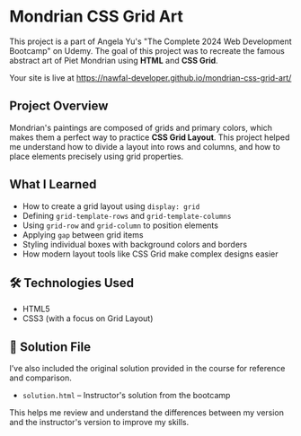 # Mondrian CSS Grid Art 

This project is a part of Angela Yu's "The Complete 2024 Web Development Bootcamp" on Udemy. The goal of this project was to recreate the famous abstract art of Piet Mondrian using **HTML** and **CSS Grid**.

Your site is live at https://nawfal-developer.github.io/mondrian-css-grid-art/

##  Project Overview

Mondrian's paintings are composed of grids and primary colors, which makes them a perfect way to practice **CSS Grid Layout**. This project helped me understand how to divide a layout into rows and columns, and how to place elements precisely using grid properties.

##  What I Learned

- How to create a grid layout using `display: grid`
- Defining `grid-template-rows` and `grid-template-columns`
- Using `grid-row` and `grid-column` to position elements
- Applying `gap` between grid items
- Styling individual boxes with background colors and borders
- How modern layout tools like CSS Grid make complex designs easier

## 🛠 Technologies Used

- HTML5
- CSS3 (with a focus on Grid Layout)


## 📄 Solution File

I’ve also included the original solution provided in the course for reference and comparison.

- `solution.html` – Instructor's solution from the bootcamp

This helps me review and understand the differences between my version and the instructor's version to improve my skills.




